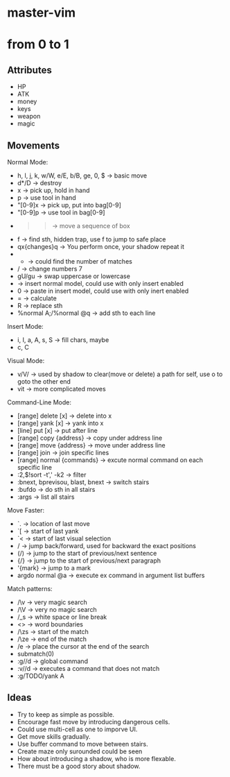 # master-vim

# from 0 to 1

## Attributes
* HP
* ATK
* money
* keys 
* weapon
* magic

## Movements
Normal Mode:
* h, l, j, k, w/W, e/E, b/B, ge, 0, $ -> basic move
* d*/D -> destroy
* x -> pick up, hold in hand
* p -> use tool in hand
* "[0-9]x -> pick up, put into bag[0-9]
* "[0-9]p -> use tool in bag[0-9]
* >> -> move a sequence of box
* f -> find  sth, hidden trap, use f to jump to safe place
* qx{changes}q -> You perform once, your shadow repeat it
* * -> could find the number of matches
* <C-a>/<C-x> -> change numbers 7 
* gU/gu -> swap uppercase or lowercase
* <C-o> -> insert normal model, could use with only insert enabled 
* <C-r>0 -> paste in insert model, could use with only inert enabled 
* <C-r> = -> calculate
* R -> replace sth
* %normal A;/%normal @q -> add sth to each line


Insert Mode:
* i, I, a, A, s, S -> fill chars, maybe
* c, C

Visual Mode:
* v/V/<C-v> -> used by shadow to clear(move or delete) a path for self, use o to goto the other end
* vit -> more complicated moves

Command-Line Mode:
* [range] delete [x] -> delete into x
* [range] yank [x] -> yank into x
* [line] put [x]  -> put after line
* [range] copy {address} -> copy under address line
* [range] move {address} -> move under address line
* [range] join -> join specific lines
* [range] normal {commands} -> excute normal command on each specific line
* :2,$!sort -t',' -k2 -> filter
* :bnext, bprevisou, blast, bnext -> switch stairs
* :bufdo -> do sth in all stairs
* :args -> list all stairs

Move Faster:
* `. -> location of last move
* `[ -> start of last yank
* `< -> start of last visual selection
* <C-o>/<C-i> -> jump back/forward, used for backward the exact positions
* (/) -> jump to the start of previous/next sentence
* {/} -> jump to the start of previous/next paragraph
* '{mark} -> jump to a mark
* argdo normal @a -> execute ex command in argument list buffers

Match patterns:
* /\v -> very magic search
* /\V -> very no magic search
* /\_s -> white space or line break
* <> -> word boundaries
* /\zs -> start of the match
* /\ze -> end of the match
* /e -> place the cursor at the end of the search
* submatch(0)
* :g//d -> global command
* :v//d -> executes a command that does not match
* :g/TODO/yank A

## Ideas
* Try to keep as simple as possible.
* Encourage fast move by introducing dangerous cells.
* Could use multi-cell as one to imporve UI.
* Get move skills gradually.
* Use buffer command to move between stairs.
* Create maze only surounded could be seen
* How about introducing a shadow, who is more flexable.
* There must be a good story about shadow.


